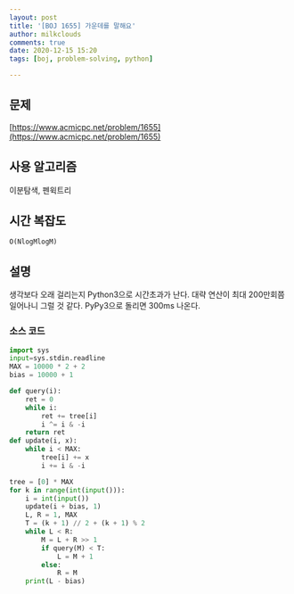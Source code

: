 ```yaml
---
layout: post
title: '[BOJ 1655] 가운데를 말해요'
author: milkclouds
comments: true
date: 2020-12-15 15:20
tags: [boj, problem-solving, python]

---
```

 

## 문제
[https://www.acmicpc.net/problem/1655](https://www.acmicpc.net/problem/1655)  


## 사용 알고리즘  
이분탐색, 펜윅트리    


## 시간 복잡도  
`O(NlogMlogM)`  

## 설명  
생각보다 오래 걸리는지 Python3으로 시간초과가 난다. 대략 연산이 최대 200만회쯤 일어나니 그럴 것 같다. PyPy3으로 돌리면 300ms 나온다.
  

### 소스 코드  
```python
import sys
input=sys.stdin.readline
MAX = 10000 * 2 + 2
bias = 10000 + 1

def query(i):
	ret = 0
	while i:
		ret += tree[i]
		i ^= i & -i
	return ret
def update(i, x):
	while i < MAX:
		tree[i] += x
		i += i & -i

tree = [0] * MAX
for k in range(int(input())):
	i = int(input())
	update(i + bias, 1)
	L, R = 1, MAX
	T = (k + 1) // 2 + (k + 1) % 2
	while L < R:
		M = L + R >> 1
		if query(M) < T:
			L = M + 1
		else:
			R = M
	print(L - bias)
```
